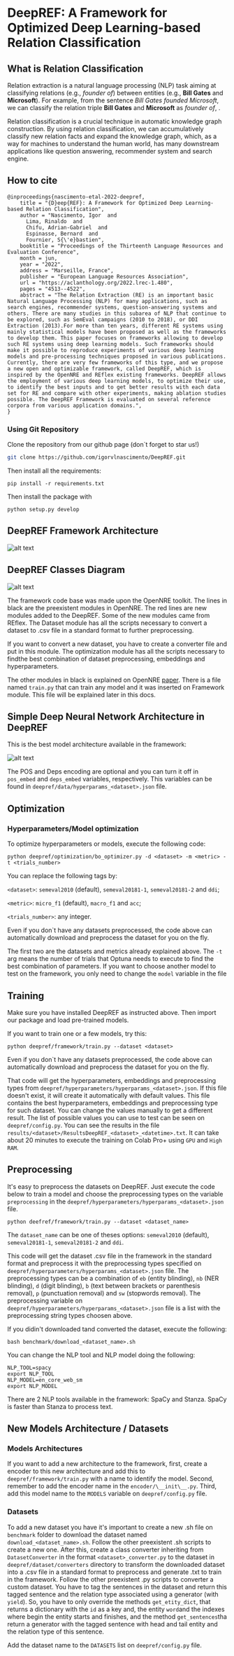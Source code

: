 # DeepREF: A Framework for Optimized Deep Learning-based Relation Classification

## What is Relation Classification

Relation extraction is a natural language processing (NLP) task aiming at classifying relations (e.g., *founder of*) between entities (e.g., **Bill Gates** and **Microsoft**). For example, from the sentence *Bill Gates founded Microsoft*, we can classify the relation triple **Bill Gates** and **Microsoft** as *founder of*, . 

Relation classification is a crucial technique in automatic knowledge graph construction. By using relation classification, we can accumulatively classify new relation facts and expand the knowledge graph, which, as a way for machines to understand the human world, has many downstream applications like question answering, recommender system and search engine. 

## How to cite
```
@inproceedings{nascimento-etal-2022-deepref,
    title = "{D}eep{REF}: A Framework for Optimized Deep Learning-based Relation Classification",
    author = "Nascimento, Igor  and
      Lima, Rinaldo  and
      Chifu, Adrian-Gabriel  and
      Espinasse, Bernard  and
      Fournier, S{\'e}bastien",
    booktitle = "Proceedings of the Thirteenth Language Resources and Evaluation Conference",
    month = jun,
    year = "2022",
    address = "Marseille, France",
    publisher = "European Language Resources Association",
    url = "https://aclanthology.org/2022.lrec-1.480",
    pages = "4513--4522",
    abstract = "The Relation Extraction (RE) is an important basic Natural Language Processing (NLP) for many applications, such as search engines, recommender systems, question-answering systems and others. There are many studies in this subarea of NLP that continue to be explored, such as SemEval campaigns (2010 to 2018), or DDI Extraction (2013).For more than ten years, different RE systems using mainly statistical models have been proposed as well as the frameworks to develop them. This paper focuses on frameworks allowing to develop such RE systems using deep learning models. Such frameworks should make it possible to reproduce experiments of various deep learning models and pre-processing techniques proposed in various publications. Currently, there are very few frameworks of this type, and we propose a new open and optimizable framework, called DeepREF, which is inspired by the OpenNRE and REflex existing frameworks. DeepREF allows the employment of various deep learning models, to optimize their use, to identify the best inputs and to get better results with each data set for RE and compare with other experiments, making ablation studies possible. The DeepREF Framework is evaluated on several reference corpora from various application domains.",
}
```
### Using Git Repository

Clone the repository from our github page (don`t forget to star us!)

```bash
git clone https://github.com/igorvlnascimento/DeepREF.git
```

Then install all the requirements:

```
pip install -r requirements.txt
```

Then install the package with 
```
python setup.py develop
```

## DeepREF Framework Architecture

![alt text](figures/DeepREF_Architecture.png)

## DeepREF Classes Diagram

![alt text](figures/DeepREF_Class_Diagram.png)

The framework code base was made upon the OpenNRE toolkit. The lines in black are the preexistent modules in OpenNRE. The red lines are new modules added to the DeepREF. Some of the new modules came from REflex. The Dataset module has all the scripts necessary to convert a dataset to .csv file in a standard format to further preprocessing. 

If you want to convert a new dataset, you have to create a converter file and put in this module. The optimization module has all the scripts necessary to findthe best combination of dataset preprocessing, embeddings and hyperparameters.

The other modules in black is explained on OpenNRE [paper](https://aclanthology.org/D19-3029.pdf). There is a file named `train.py` that can train any model and it was inserted on Framework module. This file will be explained later in this docs.

## Simple Deep Neural Network Architecture in DeepREF

This is the best model architecture available in the framework:

![alt text](figures/NewArchitecture.png)

The POS and Deps encoding are optional and you can turn it off in `pos_embed` and `deps_embed` variables, respectively. This variables can be found in `deepref/data/hyperparams_<dataset>.json` file. 

## Optimization

### Hyperparameters/Model optimization

To optimize hyperparameters or models, execute the following code:
```
python deepref/optimization/bo_optimizer.py -d <dataset> -m <metric> -t <trials_number>
```
You can replace the following tags by:

`<dataset>`: `semeval2010` (default), `semeval20181-1`, `semeval20181-2` and `ddi`;

`<metric>`: `micro_f1` (default), `macro_f1` and `acc`;

`<trials_number>`: any integer.


Even if you don`t have any datasets preprocessed, the code above can automatically download and preprocess the dataset for you on the fly.

The first two are the datasets and metrics already explained above. The `-t` arg means the number of trials that Optuna needs to execute to find the best combination of parameters. If you want to choose another model to test on the framework, you only need to change the `model` variable in the file 

## Training

Make sure you have installed DeepREF as instructed above. Then import our package and load pre-trained models.

If you want to train one or a few models, try this:
```
python deepref/framework/train.py --dataset <dataset>
```

Even if you don`t have any datasets preprocessed, the code above can automatically download and preprocess the dataset for you on the fly.

That code will get the hyperparameters, embeddings and preprocessing types from `deepref/hyperparameters/hyperparams_<dataset>.json`. If this file doesn't exist, it will create it automatically with default values. This file contains the best hyperparameters, embeddings and preprocessing type for such dataset. You can change the values manually to get a different result. The list of possible values you can use to test can be seen on `deepref/config.py`. You can see the results in the file `results/<dataset>/ResultsDeepREF_<dataset>_<datetime>.txt`. It can take about 20 minutes to execute the training on Colab Pro+ using `GPU` and `High RAM`.

## Preprocessing

It's easy to preprocess the datasets on DeepREF. Just execute the code below to train a model and choose the preprocessing types on the variable `preprocessing` in the `deepref/hyperparameters/hyperparams_<dataset>.json` file.

```
python deefref/framework/train.py --dataset <dataset_name>
```

The `dataset_name` can be one of theses options: `semeval2010` (default), `semeval20181-1`, `semeval20181-2` and `ddi`.

This code will get the dataset .csv file in the framework in the standard format and preprocess it with the preprocessing types specified on `deepref/hyperparameters/hyperparams_<dataset>.json` file. The preprocessing types can be a combination of `eb` (entity blinding), `nb` (NER blinding), `d` (digit blinding), `b` (text between brackets or parenthesis removal), `p` (punctuation removal) and `sw` (stopwords removal). The preprocessing variable on `deepref/hyperparameters/hyperparams_<dataset>.json` file is a list with the preprocessing string types choosen above.

If you didin't downloaded tand converted the dataset, execute the following:
```
bash benchmark/download_<dataset_name>.sh
```

You can change the NLP tool and NLP model doing the following:
```
NLP_TOOL=spacy
export NLP_TOOL
NLP_MODEL=en_core_web_sm
export NLP_MODEL
```
There are 2 NLP tools available in the framework: SpaCy and Stanza. SpaCy is faster than Stanza to process text.

## New Models Architecture / Datasets

### Models Architectures

If you want to add a new architecture to the framework, first, create a encoder to this new architecture and add this to `deepref/framework/train.py` with a name to identify the model. Second, remember to add the encoder name in the `encoder/\__init\__.py`. Third, add this model name to the `MODELS` variable on `deepref/config.py` file.

### Datasets

To add a new dataset you have it's important to create a new .sh file on `benchmark` folder to download the dataset named `download_<dataset_name>.sh`. Follow the other preexistent .sh scripts to create a new one. After this, create a class converter inheriting from `DatasetConverter` in the format `<dataset>_converter.py` to the dataset in `deepref/dataset/converters` directory to transform the downloaded dataset into a .csv file in a standard format to preprocess and generate .txt to train in the framework. Follow the other preexistent .py scripts to converter a custom dataset. You have to tag the sentences in the dataset and return this tagged sentence and the relation type associated using a generator (with `yield`). So, you have to only override the methods `get_etity_dict`, that returns a dictionary with the `id` as a key and, the entity `word`and the indexes where begin the entity starts and finishes, and the method `get_sentences`tha return a generator with the tagged sentence with head and tail entity and the relation type of this sentence. 

Add the dataset name to the `DATASETS` list on `deepref/config.py` file. 
